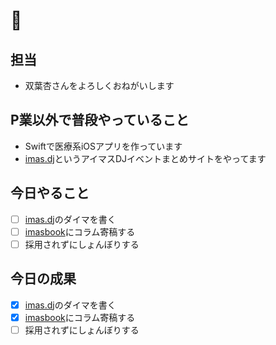 # 🍢

 ## 担当
- 双葉杏さんをよろしくおねがいします

 ## P業以外で普段やっていること
- Swiftで医療系iOSアプリを作っています  
- [imas.dj](https://imas.dj)というアイマスDJイベントまとめサイトをやってます

 ## 今日やること
- [ ] [imas.dj](https://imas.dj)のダイマを書く
- [ ] [imasbook](https://github.com/imas/imasbook)にコラム寄稿する
- [ ] 採用されずにしょんぼりする

 ## 今日の成果
- [x] [imas.dj](https://imas.dj)のダイマを書く
- [x] [imasbook](https://github.com/imas/imasbook)にコラム寄稿する
- [ ] 採用されずにしょんぼりする
